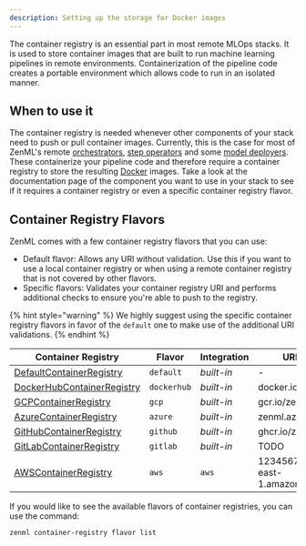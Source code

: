 ```yaml
---
description: Setting up the storage for Docker images
---
```


The container registry is an essential part in most remote MLOps stacks.
It is used to store container images that are built to run machine learning pipelines
in remote environments. Containerization of the pipeline code creates a portable 
environment which allows code to run in an isolated manner.

## When to use it

The container registry is needed whenever other components of your stack 
need to push or pull container images. Currently, this is the case for most of
ZenML's remote [orchestrators](../orchestrators/overview.md),
[step operators](../step_operators/overview.md) and some
[model deployers](../model_deployers/overview.md). These containerize your 
pipeline code and therefore require a container registry to store the 
resulting [Docker](https://www.docker.com/) images. Take a look at the documentation page of the 
component you want to use in your stack to see if it requires a container registry
or even a specific container registry flavor.

## Container Registry Flavors

ZenML comes with a few container registry flavors that you can use:
* Default flavor: Allows any URI without validation. Use this if you want to use a local container registry or when using a remote container registry that is not covered by other flavors.
* Specific flavors: Validates your container registry URI and performs additional checks to ensure you're able to push to the registry.

{% hint style="warning" %}
We highly suggest using the specific container registry flavors in favor of the `default` one to make 
use of the additional URI validations.
{% endhint %}

| Container Registry         | Flavor    | Integration    | URI example |
|----------------------------|-----------|----------------|-------------|
| [DefaultContainerRegistry](./default.md)   | `default`   | _built-in_     | - |
| [DockerHubContainerRegistry](./dockerhub.md) | `dockerhub` | _built-in_     | docker.io/zenml |
| [GCPContainerRegistry](./gcloud_gcr.md)       | `gcp`       | _built-in_     | gcr.io/zenml |
| [AzureContainerRegistry](./azure.md)     | `azure`    | _built-in_     | zenml.azurecr.io |
| [GitHubContainerRegistry](./github.md)    | `github`    | _built-in_     | ghcr.io/zenml |
| [GitLabContainerRegistry](./gitlab.md)    | `gitlab`    | _built-in_     | TODO |
| [AWSContainerRegistry](./amazon_ecr.md)       | `aws`       | `aws`            | 123456789.dkr.ecr.us-east-1.amazonaws.com |

If you would like to see the available flavors of container registries, you can 
use the command:

```shell
zenml container-registry flavor list
```
